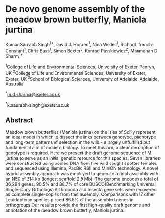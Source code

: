 # De novo genome assembly of the meadow brown butterfly, Maniola jurtina
Kumar Saurabh Singh<sup>1*</sup>, David J. Hosken<sup>1</sup>, Nina Wedell<sup>1</sup>, Richard ffrench-Constant<sup>1</sup>, Chris Bass<sup>1</sup>, Simon Baxter<sup>3</sup>, Konrad Paszkiewicz<sup>2</sup>, Manmohan D Sharm<sup>1*</sup>

<sup>1</sup>College of Life and Environmental Sciences, University of Exeter, Penryn, UK
<sup>2</sup>College of Life and Environmental Sciences, University of Exeter, Exeter, UK
<sup>3</sup>School of Biological Sciences, University of Adelaide, Adelaide, Australia 

<sup>\*</sup>m.d.sharma@exeter.ac.uk

<sup>\*</sup>k.saurabh-singh@exeter.ac.uk

## Abstract
Meadow brown butterflies (Maniola jurtina) on the Isles of Scilly represent an ideal model in which to dissect the links between genotype, phenotype and long-term patterns of selection in the wild - a largely unfulfilled but fundamental aim of modern biology. To meet this aim, a clear description of genotype is required. Here we present the draft genome sequence of M. jurtina to serve as an initial genetic resource for this species. Seven libraries were constructed using pooled DNA from five wild caught spotted females and sequenced using Illumina, PacBio RSII and MinION technology. A novel hybrid assembly approach was employed to generate a final assembly with an N50 of 214 kb (longest scaffold 2.9 Mb). The genome encodes a total of 36,294 genes. 90.5% and 88.7% of core BUSCO(Benchmarking Universal Single-Copy Orthologs) Arthropoda and Insecta gene sets were recovered as complete single-copies from this assembly. Comparisons with 17 other Lepidopteran species placed 86.5% of the assembled genes in orthogroups.Our results provide the first high-quality draft genome and annotation of the meadow brown butterfly, Maniola jurtina.
